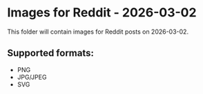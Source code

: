 # Images for Reddit - 2026-03-02

This folder will contain images for Reddit posts on 2026-03-02.

## Supported formats:
- PNG
- JPG/JPEG
- SVG
